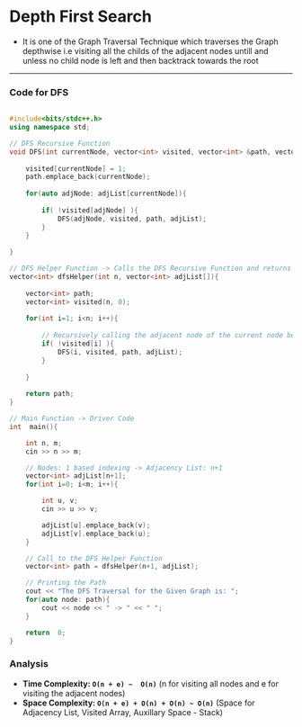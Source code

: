 # Depth First Search

- It is one of the Graph Traversal Technique which traverses the Graph depthwise i.e visiting all the childs of the adjacent nodes untill and unless no child node is left and then backtrack towards the root

---

### Code for DFS

``` cpp

#include<bits/stdc++.h>
using namespace std;

// DFS Recursive Function
void DFS(int currentNode, vector<int> visited, vector<int> &path, vector<int> adjList[]){
    
    visited[currentNode] = 1;
    path.emplace_back(currentNode);
    
    for(auto adjNode: adjList[currentNode]){
        
        if( !visited[adjNode] ){
            DFS(adjNode, visited, path, adjList);
        }   
    }
    
}

// DFS Helper Function -> Calls the DFS Recursive Function and returns the Path by DFS Traversal
vector<int> dfsHelper(int n, vector<int> adjList[]){
    
    vector<int> path;
    vector<int> visited(n, 0);
    
    for(int i=1; i<n; i++){
        
        // Recursively calling the adjacent node of the current node before exploring all adjacent nodes of the current nodes
        if( !visited[i] ){
            DFS(i, visited, path, adjList);
        }
        
    }
    
    return path;
}

// Main Function -> Driver Code
int  main(){

    int n, m;
    cin >> n >> m;

    // Nodes: 1 based indexing -> Adjacency List: n+1
    vector<int> adjList[n+1];
    for(int i=0; i<m; i++){

        int u, v;
        cin >> u >> v;

        adjList[u].emplace_back(v);
        adjList[v].emplace_back(u);
    }

    // Call to the DFS Helper Function
    vector<int> path = dfsHelper(n+1, adjList);

    // Printing the Path
    cout << "The DFS Traversal for the Given Graph is: ";
    for(auto node: path){
        cout << node << " -> " << " ";
    }

    return  0;
}

```

### Analysis

- **Time Complexity: `O(n + e) ~  O(n)`**   (n for visiting all nodes and e for visiting the adjacent nodes)
- **Space Complexity: `O(n + e) + O(n) + O(n) ~ O(n)`**    (Space for Adjacency List, Visited Array, Auxillary Space - Stack)